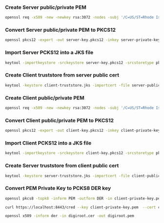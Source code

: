 
### Create Server public/private PEM
```bash
openssl req -x509 -new -newkey rsa:3072 -nodes -subj '/C=US/ST=Rhode Island/L=Woonsocket/O=Test/CN=localhost' -keyout server-private-key.pem -out server-public-cert.pem -days 7300
```

### Convert Server public/private PEM to PKCS12
```bash
openssl pkcs12 -export -out server-key.pkcs12 -inkey server-private-key.pem -in server-public-cert.pem -password pass:secret
```

### Import Server PCKS12 into a JKS file
```bash
keytool -importkeystore -srckeystore server-key.pkcs12 -srcstoretype pkcs12 -destkeystore server-identity.jks -storepass secret -keypass secret -srcstorepass secret
```

### Create Client truststore from server public cert
```bash
keytool -keystore client-truststore.jks -importcert -file server-public-cert.pem -alias test -storepass secret -noprompt
```

### Create Client public/private PEM
```bash
openssl req -x509 -new -newkey rsa:3072 -nodes -subj '/C=US/ST=Rhode Island/L=Woonsocket/O=Test/CN=localhost' -keyout client-private-key.pem -out client-public-cert.pem -days 7300
```

### Convert Client public/private PEM to PKCS12
```bash
openssl pkcs12 -export -out client-key.pkcs12 -inkey client-private-key.pem -in client-public-cert.pem -name test -password pass:secret
```

### Import Client PCKS12 into a JKS file
```bash
keytool -importkeystore -srckeystore client-key.pkcs12 -srcstoretype pkcs12 -destkeystore client-identity.jks -alias test -storepass secret -keypass secret -srcstorepass secret
```

### Create Server truststore from client public cert
```bash
keytool -keystore server-truststore.jks -importcert -file client-public-cert.pem -alias test -storepass secret -noprompt
```

### Convert PEM Private Key to PCKS8 DER key
```bash
openssl pkcs8 -topk8 -inform PEM -outform DER -in client-private-key.pem -out client-private-key.der -nocrypt
```

```bash
curl https://localhost:8443/cred --key client-private-key.pem  --cert client-public-cert.pem -k
```


```bash
openssl x509 -inform der -in digiroot.cer -out digiroot.pem
```